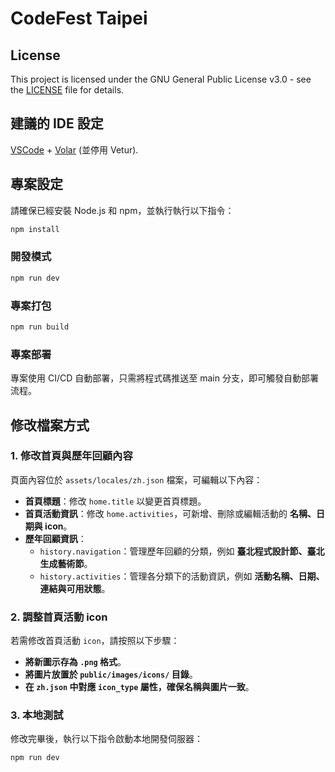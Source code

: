 # CodeFest Taipei

## License

This project is licensed under the GNU General Public License v3.0 - see the [LICENSE](./LICENSE) file for details.

## 建議的 IDE 設定

[VSCode](https://code.visualstudio.com/) + [Volar](https://marketplace.visualstudio.com/items?itemName=Vue.volar) (並停用 Vetur).

## 專案設定

請確保已經安裝 Node.js 和 npm，並執行執行以下指令：

```sh
npm install
```

### 開發模式

```bash
npm run dev
```

### 專案打包

```bash
npm run build
```

### 專案部署

專案使用 CI/CD 自動部署，只需將程式碼推送至 main 分支，即可觸發自動部署流程。

## 修改檔案方式

### 1. 修改首頁與歷年回顧內容

頁面內容位於 `assets/locales/zh.json` 檔案，可編輯以下內容：

- **首頁標題**：修改 `home.title` 以變更首頁標題。
- **首頁活動資訊**：修改 `home.activities`，可新增、刪除或編輯活動的 **名稱、日期與 icon**。
- **歷年回顧資訊**：
  - `history.navigation`：管理歷年回顧的分類，例如 **臺北程式設計節、臺北生成藝術節**。
  - `history.activities`：管理各分類下的活動資訊，例如 **活動名稱、日期、連結與可用狀態**。

### 2. 調整首頁活動 icon

若需修改首頁活動 `icon`，請按照以下步驟：

- **將新圖示存為 `.png` 格式**。
- **將圖片放置於 `public/images/icons/` 目錄**。
- **在 `zh.json` 中對應 `icon_type` 屬性，確保名稱與圖片一致**。

### 3. 本地測試

修改完畢後，執行以下指令啟動本地開發伺服器：

```sh
npm run dev
```
